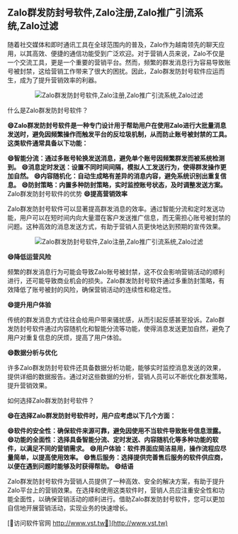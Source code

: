 ## **Zalo群发防封号软件,Zalo注册,Zalo推广引流系统,Zalo过滤**

随着社交媒体和即时通讯工具在全球范围内的普及，Zalo作为越南领先的聊天应用，以其高效、便捷的通信功能受到广泛欢迎。对于营销人员来说，Zalo不仅是一个交流工具，更是一个重要的营销平台。然而，频繁的群发消息行为容易导致账号被封禁，这给营销工作带来了很大的困扰。因此，Zalo群发防封号软件应运而生，成为了提升营销效率的利器。

 <center><img src="https://vst.tw/MP4/tuiguang/png/7.png" alt="Zalo群发防封号软件,Zalo注册,Zalo推广引流系统,Zalo过滤"></center>

什么是Zalo群发防封号软件？

**😄Zalo群发防封号软件是一种专门设计用于帮助用户在使用Zalo进行大批量消息发送时，避免因频繁操作而触发平台的反垃圾机制，从而防止账号被封禁的工具。这类软件通常具备以下功能：**

**😄智能分流：通过多账号轮换发送消息，避免单个账号因频繁群发而被系统检测到。**
**😄消息定时发送：设置不同时间间隔，模拟人工发送行为，使得群发操作更加自然。**
**😄内容随机化：自动生成略有差异的消息内容，避免系统识别出重复信息。**
**😄防封策略：内置多种防封策略，实时监控账号状态，及时调整发送方案。**
Zalo群发防封号软件的优势
**😄提高营销效率**

Zalo群发防封号软件可以显著提高群发消息的效率。通过智能分流和定时发送功能，用户可以在短时间内向大量潜在客户发送推广信息，而无需担心账号被封禁的问题。这种高效的消息发送方式，有助于营销人员更快地达到预期的宣传效果。

 <center><img src="https://vst.tw/MP4/tuiguang/png/2.png" alt="Zalo群发防封号软件,Zalo注册,Zalo推广引流系统,Zalo过滤"></center>

**😄降低运营风险**

频繁的群发消息行为可能会导致Zalo账号被封禁，这不仅会影响营销活动的顺利进行，还可能导致商业机会的损失。Zalo群发防封号软件通过多重防封策略，有效降低了账号被封的风险，确保营销活动的连续性和稳定性。

**😄提升用户体验**

传统的群发消息方式往往会给用户带来骚扰感，从而引起反感甚至投诉。Zalo群发防封号软件通过内容随机化和智能分流等功能，使得消息发送更加自然，避免了用户对重复信息的厌烦，提高了用户体验。

**😄数据分析与优化**

许多Zalo群发防封号软件还具备数据分析功能，能够实时监控消息发送的效果，提供详细的数据报告。通过对这些数据的分析，营销人员可以不断优化群发策略，提升营销效果。

如何选择Zalo群发防封号软件？

**😄在选择Zalo群发防封号软件时，用户应考虑以下几个方面：**

**😄软件的安全性：确保软件来源可靠，避免因使用不当软件导致账号信息泄露。**
**😄功能的全面性：选择具备智能分流、定时发送、内容随机化等多种功能的软件，以满足不同的营销需求。**
**😄用户体验：软件界面应简洁易用，操作流程应尽量简单，以提高使用效率。**
**😄售后服务：选择提供完善售后服务的软件供应商，以便在遇到问题时能够及时获得帮助。**
**😄结语**

Zalo群发防封号软件为营销人员提供了一种高效、安全的解决方案，有助于提升Zalo平台上的营销效果。在选择和使用这类软件时，营销人员应注重安全性和功能全面性，以确保营销活动的顺利进行。借助Zalo群发防封号软件，您可以更加自信地开展营销活动，实现业务的快速增长。


[👻访问软件官网 http://www.vst.tw👻](http://www.vst.tw)
